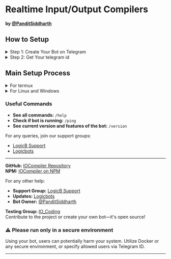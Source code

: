 # Realtime Input/Output Compilers
**by [@PanditSiddharth](https://telegram.me/PanditSiddharth)**

## How to Setup
<details>
<summary>Step 1: Create Your Bot on Telegram</summary>

1. Go to [@BotFather](https://t.me/BotFather) on Telegram.
2. Send the command `/newbot` to create a new bot.
3. Follow the instructions to name your bot and create a username.
    - Send Name of your bot.
    - Now it will ask you to give username for your bot.
        - Username should endswith "bot" text and unique.
        - for example: `sidkacompiler12bot` .

<p align="center">
  <img src="https://graph.org/file/08dc3aaf4d31e6d115a6d.jpg">
</p>
         

   You will receive a bot token and a bot link after completing these steps.

<p align="center">
  <img src="https://graph.org/file/b7c8a5736800b13c94bdb.png">
</p>
   
</details>
<details>
<summary>Step 2: Get Your telegram id</summary>
Go to  <a href="https://telegram.me/missrose_bot">@MissRose_bot</a>.  
Send command /info.  
You will see your id.  

<p align="center">
  <img src="https://graph.org/file/b88a94ebc398c9b4c5a82.png">
</p>
</details>

## Main Setup Process

<details>
<summary>For termux</summary>

- Go to fdroid website and <a href="https://f-droid.org/packages/com.termux/">Download</a> latest version of <a href="https://f-droid.org/packages/com.termux/">Termux</a>.
- In termux Run these bellow written commands.
```bash
curl -O https://api.ignoux.in/iocompiler/termux.sh

chmod +x termux.sh

bash termux.sh

cd ~/compiler

node index.js
```
- Follow each instructions of said by installer.
- That's it your bot is running on termux. !Enjoy.
- It will show you in red color warning ignore it your bot is runnig now.

</details>

<details>
<summary>For Linux and Windows</summary>
<b>Pre-requirements</b>

- **Node.js** installed on your system.
- Optional: Install additional languages like C/C++, Python, Java, etc.   

1. Open PowerShell, Command Prompt, or your terminal.
2. Create and navigate to a new directory for your project:
    ```sh
    mkdir compiler
    cd compiler
    ```

3. Initialize a new Node.js project and install IOCompiler:
    ```sh
    npm init -y
    npm install iocompiler
    ```

4. Create an `index.js` file and paste the following code. Replace `process.env.BOT_TOKEN` with your bot token from BotFather, and `process.env.TELEGRAM_ID` with your Telegram ID:
    ```js
    const { compiler } = require('iocompiler');

    // Specify allowed users; without this, all users can access your bot
    const { bot } = compiler(process.env.BOT_TOKEN, { allowed: [1791106582, process.env.TELEGRAM_ID] });

    // Launching telegraf bot in polling mode
    bot.launch({ dropPendingUpdates: true });
    ```
For Developers for using this lib in those work:
```js
let { compiler } = require('iocompiler');
let { Telegraf } = require("telegraf")

let bot = new Telegraf(process.env.BOT_TOKEN)

bot.on("message", (ctx, next) => {
  ctx.reply("I Got your message processing...")

    // Change incomming message for compilation
    ctx.update.message.text = "/js console.log('lol')"

    // Give update to next handler with updated text
    next(ctx)
})

  /*
  * ttl: max time to execute code, default 60 seconds
  * allowed: array of telegram ids of users who can execute code on it
  */
// allowed users id if you not give this then all users can use your bot
compiler(bot, { ttl: 60, allowed: [1791106582]});

// launching telegraf bot in polling mode
bot.launch({ dropPendingUpdates: true });
```

5. Run the project:
    ```sh
    node index.js
    ```

That's it! You have successfully created your Telegram bot using IOCompiler.

---
</details>

### Useful Commands

- **See all commands:** `/help`
- **Check if bot is running:** `/ping`
- **See current version and features of the bot:** `/version`

For any queries, join our support groups:
- [LogicB Support](https://telegram.me/logicb_support)
- [Logicbots](https://telegram.me/logicbots)

---

**GitHub:** [IOCompiler Repository](https://github.com/Panditsiddharth/compilers)  
**NPM:** [IOCompiler on NPM](https://npmjs.com/Panditsiddharth/iocompiler)

For any other help:  
- **Support Group:** [LogicB Support](https://telegram.me/LogicB_support)  
- **Updates:** [Logicbots](https://telegram.me/Logicbots)  
- **Bot Owner:** [@PanditSiddharth](https://telegram.me/PanditSiddharth)  

**Testing Group:** [IO_Coding](https://telegram.me/IO_Coding)  
Contribute to the project or create your own bot—it's open source!

### ⚠️ Please run only in a secure environment
Using your bot, users can potentially harm your system. Utilize Docker or any secure environment, or specify allowed users via Telegram ID.

---